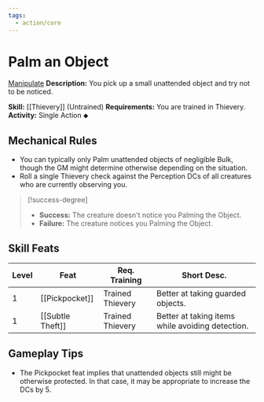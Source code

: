 ```yaml
---
tags:
  - action/core
---
```

# Palm an Object [](#Actions "Single Action")

[Manipulate](Manipulate.md "General Trait")
**Description:** You pick up a small unattended object and try not to be noticed.

**Skill:** [[Thievery]] (Untrained)
**Requirements:** You are trained in Thievery.
**Activity:** Single Action ⬥

## Mechanical Rules

- You can typically only Palm unattended objects of negligible Bulk, though the GM might determine otherwise depending on the situation.
- Roll a single Thievery check against the Perception DCs of all creatures who are currently observing you. 

> [!success-degree]
>- **Success:** The creature doesn't notice you Palming the Object.  
>- **Failure:** The creature notices you Palming the Object.

## Skill Feats

| Level | Feat             | Req. Training    | Short Desc.                                      |
| ----- | ---------------- | ---------------- | ------------------------------------------------ |
| 1     | [[Pickpocket]]   | Trained Thievery | Better at taking guarded objects.                |
| 1     | [[Subtle Theft]] | Trained Thievery | Better at taking items while avoiding detection. |

## Gameplay Tips

- The Pickpocket feat implies that unattended objects still might be otherwise protected. In that case, it may be appropriate to increase the DCs by 5.